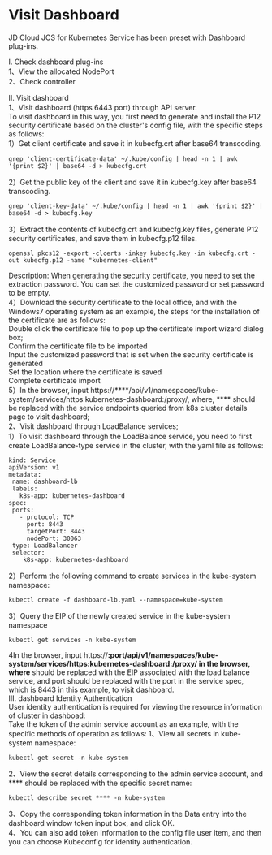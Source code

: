 
# Visit Dashboard

JD Cloud JCS for Kubernetes Service has been preset with Dashboard plug-ins.

I. Check dashboard plug-ins  
1、View the allocated NodePort  
2、Check controller  

II. Visit dashboard  
1、Visit dashboard (https 6443 port) through API server.  
To visit dashboard in this way, you first need to generate and install the P12 security certificate based on the cluster's config file, with the specific steps as follows:  
1）Get client certificate and save it in kubecfg.crt after base64 transcoding.  
```
grep 'client-certificate-data' ~/.kube/config | head -n 1 | awk '{print $2}' | base64 -d > kubecfg.crt
```
2）Get the public key of the client and save it in kubecfg.key after base64 transcoding.  
```
grep 'client-key-data' ~/.kube/config | head -n 1 | awk '{print $2}' | base64 -d > kubecfg.key
```
3）Extract the contents of kubecfg.crt and kubecfg.key files, generate P12 security certificates, and save them in kubecfg.p12 files.  
```
openssl pkcs12 -export -clcerts -inkey kubecfg.key -in kubecfg.crt -out kubecfg.p12 -name "kubernetes-client"
```
   Description: When generating the security certificate, you need to set the extraction password. You can set the customized password or set password to be empty.  
4）Download the security certificate to the local office, and with the Windows7 operating system as an example, the steps for the installation of the certificate are as follows:  
Double click the certificate file to pop up the certificate import wizard dialog box;  
Confirm the certificate file to be imported  
Input the customized password that is set when the security certificate is generated  
Set the location where the certificate is saved  
Complete certificate import  
5）In the browser, input https://****/api/v1/namespaces/kube-system/services/https:kubernetes-dashboard:/proxy/, where, **** should be replaced with the service endpoints queried from k8s cluster details page to visit dashboard;  
2、Visit dashboard through LoadBalance services;  
 1）To visit dashboard through the LoadBalance service, you need to first create LoadBalance-type service in the cluster, with the yaml file as follows: 
 ```
kind: Service
apiVersion: v1
metadata:
  name: dashboard-lb
  labels:
    k8s-app: kubernetes-dashboard
spec:
  ports:
    - protocol: TCP
      port: 8443
      targetPort: 8443
      nodePort: 30063
  type: LoadBalancer
  selector:
     k8s-app: kubernetes-dashboard
```
2）Perform the following command to create services in the kube-system namespace:  
```
kubectl create -f dashboard-lb.yaml --namespace=kube-system
```
3）Query the EIP of the newly created service in the kube-system namespace
```
kubectl get services -n kube-system
```
4In the browser, input https://****:port/api/v1/namespaces/kube-system/services/https:kubernetes-dashboard:/proxy/ in the browser, where**** should be replaced with the EIP associated with the load balance service, and port should be replaced with the port in the service spec, which is 8443 in this example, to visit dashboard.  
III. dashboard Identity Authentication  
User identity authentication is required for viewing the resource information of cluster in dashboad:  
Take the token of the admin service account as an example, with the specific methods of operation as follows:
1、View all secrets in kube-system namespace:  
```
kubectl get secret -n kube-system
```
2、View the secret details corresponding to the admin service account, and **** should be replaced with the specific secret name:  
```
kubectl describe secret **** -n kube-system
```
3、Copy the corresponding token information in the Data entry into the dashboard window token input box, and click OK.  
4、You can also add token information to the config file user item, and then you can choose Kubeconfig for identity authentication.  
